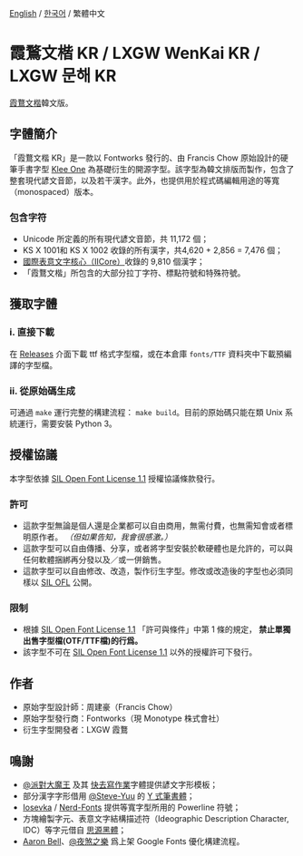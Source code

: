 [English](./README.md) / [한국어](./README-KR.md) / 繁體中文 
# 霞鶩文楷 KR / LXGW WenKai KR / LXGW 문해 KR
[霞鶩文楷](https://github.com/lxgw/LxgwWenKai)韓文版。
## 字體簡介
「霞鶩文楷 KR」是一款以 Fontworks 發行的、由 Francis Chow 原始設計的硬筆手書字型 [Klee One](https://github.com/fontworks-fonts/Klee) 為基礎衍生的開源字型。該字型為韓文排版而製作，包含了整套現代諺文音節，以及若干漢字。此外，也提供用於程式碼編輯用途的等寬（monospaced）版本。
### 包含字符
- Unicode 所定義的所有現代諺文音節，共 11,172 個；
- KS X 1001和 KS X 1002 收錄的所有漢字，共4,620 + 2,856 = 7,476 個；
- [國際表意文字核心（IICore）](https://github.com/NightFurySL2001/CJK-character-count/blob/master/iicore-han.txt)收錄的 9,810 個漢字；
- 「霞鶩文楷」所包含的大部分拉丁字符、標點符號和特殊符號。
## 獲取字體
### ⅰ. 直接下載
在 [Releases](https://github.com/lxgw/LxgwWenkaiTC/releases) 介面下載 ttf 格式字型檔，或在本倉庫 `fonts/TTF` 資料夾中下載預編譯的字型檔。 
### ⅱ. 從原始碼生成
可通過 `make` 運行完整的構建流程： `make build`。目前的原始碼只能在類 Unix 系統運行，需要安裝 Python 3。
## 授權協議
本字型依據 [SIL Open Font License 1.1](https://openfontlicense.org) 授權協議條款發行。
### 許可
- 這款字型無論是個人還是企業都可以自由商用，無需付費，也無需知會或者標明原作者。 *（但如果告知，我會很感激。）*
- 這款字型可以自由傳播、分享，或者將字型安裝於軟硬體也是允許的，可以與任何軟體捆綁再分發以及／或一併銷售。
- 這款字型可以自由修改、改造，製作衍生字型。修改或改造後的字型也必須同樣以 [SIL OFL](https://openfontlicense.org) 公開。
### 限制
- 根據 [SIL Open Font License 1.1](https://openfontlicense.org) 「許可與條件」中第 1 條的規定， **禁止單獨出售字型檔(OTF/TTF檔)的行爲。**
- 該字型不可在 [SIL Open Font License 1.1](https://openfontlicense.org) 以外的授權許可下發行。
## 作者
- 原始字型設計師：周建豪（Francis Chow）
- 原始字型發行商：Fontworks（現 Monotype 株式會社）
- 衍生字型開發者：LXGW 霞鶩
## 鳴謝
- [@派對大魔王](https://github.com/Partyb0ssishere) 及其 [快去寫作業](https://github.com/Partyb0ssishere/cef-fonts-cjk )字體提供諺文字形模板；
- 部分漢字字形借用 [@Steve-Yuu](https://github.com/Steve-Yuu) 的 [Y 式筆書體](https://github.com/Steve-Yuu/YshiPen-Shuti)；
- [Iosevka](https://github.com/be5invis/Iosevka) / [Nerd-Fonts](https://github.com/ryanoasis/nerd-fonts) 提供等寬字型所用的 Powerline 符號；
- 方塊繪製字元、表意文字結構描述符（Ideographic Description Character, IDC）等字元借自 [思源黑體](https://github.com/adobe-fonts/source-han-sans)；
- [Aaron Bell](https://github.com/aaronbell)、[@夜煞之樂](https://github.com/NightFurySL2001) 爲上架 Google Fonts 優化構建流程。